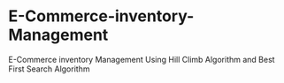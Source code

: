 # E-Commerce-inventory-Management
E-Commerce inventory Management Using Hill Climb Algorithm and Best First Search Algorithm
